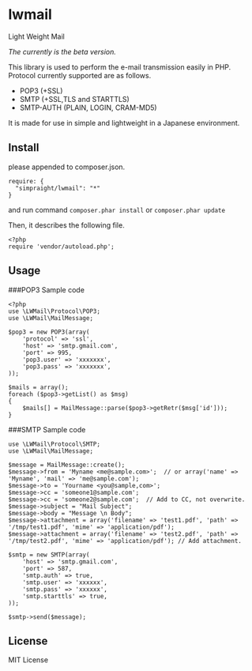 lwmail
======

Light Weight Mail

*The currently  is the beta version.*

This library is used to perform the e-mail transmission easily in PHP.
Protocol currently supported are as follows.
 - POP3 (+SSL)
 - SMTP (+SSL,TLS and STARTTLS)
 - SMTP-AUTH (PLAIN, LOGIN, CRAM-MD5)

It is made for use in simple and lightweight in a Japanese environment.


Install
--------

  please appended to composer.json.
  
    require: {
      "simpraight/lwmail": "*"
    }


  and run command `composer.phar install` or `composer.phar update`

  Then, it describes the following file.

    <?php
    require 'vendor/autoload.php';


Usage
------

###POP3 Sample code

    <?php
    use \LWMail\Protocol\POP3;
    use \LWMail\MailMessage;

    $pop3 = new POP3(array(
        'protocol' => 'ssl',
        'host' => 'smtp.gmail.com',
        'port' => 995,
        'pop3.user' => 'xxxxxxx',
        'pop3.pass' => 'xxxxxxx',
    ));

    $mails = array();
    foreach ($pop3->getList() as $msg)
    {
        $mails[] = MailMessage::parse($pop3->getRetr($msg['id']));
    }


###SMTP Sample code

    use \LWMail\Protocol\SMTP;
    use \LWMail\MailMessage;

    $message = MailMessage::create();
    $message->from = 'Myname <me@sample.com>';  // or array('name' => 'Myname', 'mail' => 'me@sample.com');
    $message->to = 'Yourname <you@sample,com>';
    $message->cc = 'someone1@sample.com';
    $message->cc = 'someone2@sample.com';  // Add to CC, not overwrite.
    $message->subject = "Mail Subject";
    $message->body = "Message \n Body";
    $message->attachment = array('filename' => 'test1.pdf', 'path' => '/tmp/test1.pdf', 'mime' => 'application/pdf');
    $message->attachment = array('filename' => 'test2.pdf', 'path' => '/tmp/test2.pdf', 'mime' => 'application/pdf'); // Add attachment.

    $smtp = new SMTP(array(
        'host' => 'smtp.gmail.com',
        'port' => 587,
        'smtp.auth' => true,
        'smtp.user' => 'xxxxxx',
        'smtp.pass' => 'xxxxxx',
        'smtp.starttls' => true,
    ));

    $smtp->send($message);


License
--------

MIT License
